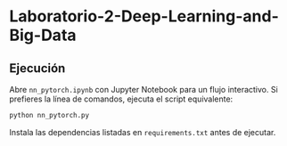 # Laboratorio-2-Deep-Learning-and-Big-Data

## Ejecución

Abre `nn_pytorch.ipynb` con Jupyter Notebook para un flujo interactivo.
Si prefieres la línea de comandos, ejecuta el script equivalente:

```bash
python nn_pytorch.py
```

Instala las dependencias listadas en `requirements.txt` antes de ejecutar.
